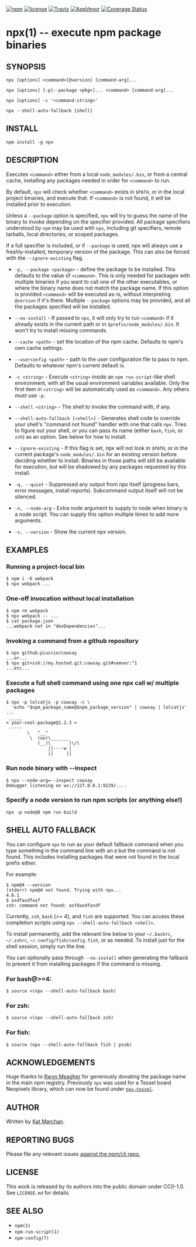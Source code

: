 [![npm](https://img.shields.io/npm/v/npx.svg)](https://npm.im/npx) [![license](https://img.shields.io/npm/l/npx.svg)](https://npm.im/npx) [![Travis](https://img.shields.io/travis/zkat/npx.svg)](https://travis-ci.org/zkat/npx) [![AppVeyor](https://ci.appveyor.com/api/projects/status/github/zkat/npx?svg=true)](https://ci.appveyor.com/project/zkat/npx) [![Coverage Status](https://coveralls.io/repos/github/zkat/npx/badge.svg?branch=latest)](https://coveralls.io/github/zkat/npx?branch=latest)

# npx(1) -- execute npm package binaries

## SYNOPSIS

`npx [options] <command>[@version] [command-arg]...`

`npx [options] [-p|--package <pkg>]... <command> [command-arg]...`

`npx [options] -c '<command-string>'`

`npx --shell-auto-fallback [shell]`

## INSTALL

`npm install -g npx`

## DESCRIPTION

Executes `<command>` either from a local `node_modules/.bin`, or from a central cache, installing any packages needed in order for `<command>` to run.

By default, `npx` will check whether `<command>` exists in `$PATH`, or in the local project binaries, and execute that. If `<command>` is not found, it will be installed prior to execution.

Unless a `--package` option is specified, `npx` will try to guess the name of the binary to invoke depending on the specifier provided. All package specifiers understood by `npm` may be used with `npx`, including git specifiers, remote tarballs, local directories, or scoped packages.

If a full specifier is included, or if `--package` is used, npx will always use a freshly-installed, temporary version of the package. This can also be forced with the `--ignore-existing` flag.

* `-p, --package <package>` - define the package to be installed. This defaults to the value of `<command>`. This is only needed for packages with multiple binaries if you want to call one of the other executables, or where the binary name does not match the package name. If this option is provided `<command>` will be executed as-is, without interpreting `@version` if it's there. Multiple `--package` options may be provided, and all the packages specified will be installed.

* `--no-install` - If passed to `npx`, it will only try to run `<command>` if it already exists in the current path or in `$prefix/node_modules/.bin`. It won't try to install missing commands.

* `--cache <path>` - set the location of the npm cache. Defaults to npm's own cache settings.

* `--userconfig <path>` - path to the user configuration file to pass to npm. Defaults to whatever npm's current default is.

* `-c <string>` - Execute `<string>` inside an `npm run-script`-like shell environment, with all the usual environment variables available. Only the first item in `<string>` will be automatically used as `<command>`. Any others _must_ use `-p`.

* `--shell <string>` - The shell to invoke the command with, if any.

* `--shell-auto-fallback [<shell>]` - Generates shell code to override your shell's "command not found" handler with one that calls `npx`. Tries to figure out your shell, or you can pass its name (either `bash`, `fish`, or `zsh`) as an option. See below for how to install.

* `--ignore-existing` - If this flag is set, npx will not look in `$PATH`, or in the current package's `node_modules/.bin` for an existing version before deciding whether to install. Binaries in those paths will still be available for execution, but will be shadowed by any packages requested by this install.

* `-q, --quiet` - Suppressed any output from npx itself (progress bars, error messages, install reports). Subcommand output itself will not be silenced.

* `-n, --node-arg` - Extra node argument to supply to node when binary is a node script. You can supply this option multiple times to add more arguments.

* `-v, --version` - Show the current npx version.

## EXAMPLES

### Running a project-local bin

```
$ npm i -D webpack
$ npx webpack ...
```

### One-off invocation without local installation

```
$ npm rm webpack
$ npx webpack -- ...
$ cat package.json
...webpack not in "devDependencies"...
```

### Invoking a command from a github repository

```
$ npx github:piuccio/cowsay
...or...
$ npx git+ssh://my.hosted.git:cowsay.git#semver:^1
...etc...
```

### Execute a full shell command using one npx call w/ multiple packages

```
$ npx -p lolcatjs -p cowsay -c \
  'echo "$npm_package_name@$npm_package_version" | cowsay | lolcatjs'
...
 _____
< your-cool-package@1.2.3 >
 -----
        \   ^__^
         \  (oo)\_______
            (__)\       )\/\
                ||----w |
                ||     ||
```

### Run node binary with --inspect

```
$ npx --node-arg=--inspect cowsay
Debugger listening on ws://127.0.0.1:9229/....
```

### Specify a node version to run npm scripts (or anything else!)

```
npx -p node@8 npm run build
```

## SHELL AUTO FALLBACK

You can configure `npx` to run as your default fallback command when you type something in the command line with an `@` but the command is not found. This includes installing packages that were not found in the local prefix either.

For example:

```
$ npm@4 --version
(stderr) npm@4 not found. Trying with npx...
4.6.1
$ asdfasdfasf
zsh: command not found: asfdasdfasdf
```

Currently, `zsh`, `bash` (>= 4), and `fish` are supported. You can access these completion scripts using `npx --shell-auto-fallback <shell>`.

To install permanently, add the relevant line below to your `~/.bashrc`, `~/.zshrc`, `~/.config/fish/config.fish`, or as needed. To install just for the shell session, simply run the line.

You can optionally pass through `--no-install` when generating the fallback to prevent it from installing packages if the command is missing.

### For bash@>=4:

```
$ source <(npx --shell-auto-fallback bash)
```

### For zsh:

```
$ source <(npx --shell-auto-fallback zsh)
```

### For fish:

```
$ source (npx --shell-auto-fallback fish | psub)
```

## ACKNOWLEDGEMENTS

Huge thanks to [Kwyn Meagher](https://blog.kwyn.io) for generously donating the package name in the main npm registry. Previously `npx` was used for a Tessel board Neopixels library, which can now be found under [`npx-tessel`](https://npm.im/npx-tessel).

## AUTHOR

Written by [Kat Marchan](https://github.com/zkat).

## REPORTING BUGS

Please file any relevant issues [against the npm/cli repo.](https://github.com/npm/cli)

## LICENSE

This work is released by its authors into the public domain under CC0-1.0. See `LICENSE.md` for details.

## SEE ALSO

* `npm(1)`
* `npm-run-script(1)`
* `npm-config(7)`
